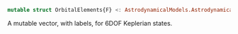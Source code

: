 ```julia
mutable struct OrbitalElements{F} <: AstrodynamicalModels.AstrodynamicalState{F, 6}
```

A mutable vector, with labels, for 6DOF Keplerian states.
